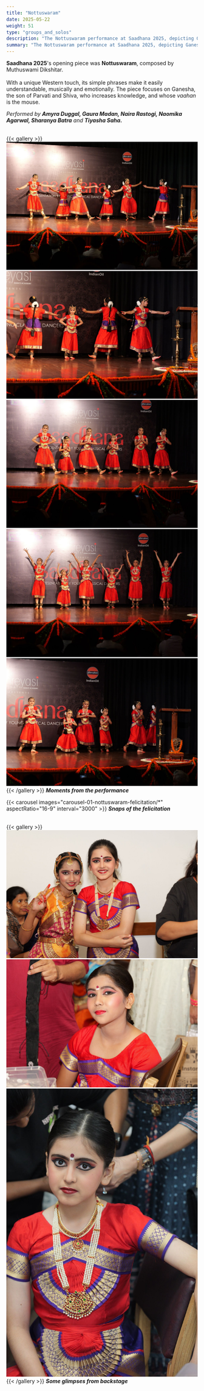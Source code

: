 ```yaml
---
title: "Nottuswaram"
date: 2025-05-22
weight: 51
type: "groups_and_solos"
description: "The Nottuswaram performance at Saadhana 2025, depicting Ganesha, son of Parvati and Shiva, was presented by Amyra, Gaura, Naira, Naomika, Sharanya and Tiyasha, students of the Shreyasi Gopinath Dance Academy."
summary: "The Nottuswaram performance at Saadhana 2025, depicting Ganesha, son of Parvati and Shiva, was presented by Amyra, Gaura, Naira, Naomika, Sharanya and Tiyasha, students of the Shreyasi Gopinath Dance Academy."
---
```

**Saadhana 2025**'s opening piece was **Nottuswaram**, composed by Muthuswami Dikshitar.<br />
<br />
With a unique Western touch, its simple phrases make it easily understandable, musically and emotionally. The piece focuses on Ganesha, the son of Parvati and Shiva, who increases knowledge, and whose _vaahan_ is the mouse.<br />

_Performed by **Amyra Duggal, Gaura Madan, Naira Rastogi, Naomika Agarwal, Sharanya Batra** and **Tiyasha Saha.**_
<br /><br />

{{< gallery >}}
  <img src="gallery-01-nottuswaram-performance/01-P1071697.JPG" class="grid-w50 md:grid-w33 xl:grid-w50" />
  <img src="gallery-01-nottuswaram-performance/01-P1071706.JPG" class="grid-w50 md:grid-w33 xl:grid-w25" />
  <img src="gallery-01-nottuswaram-performance/01-P1071713.JPG" class="grid-w50 md:grid-w33 xl:grid-w25" />
  <img src="gallery-01-nottuswaram-performance/01-P1071727.JPG" class="grid-w50 md:grid-w33 xl:grid-w25" />
  <img src="gallery-01-nottuswaram-performance/01-P1071733.JPG" class="grid-w50 md:grid-w33 xl:grid-w25" />
{{< /gallery >}}
_**Moments from the performance**_

{{< carousel images="carousel-01-nottuswaram-felicitation/*" aspectRatio="16-9" interval="3000" >}}
_**Snaps of the felicitation**_
<br />
<br />

{{< gallery >}}
  <img src="gallery-01-nottuswaram-backstage/01-P1071592.JPG" class="grid-w50 md:grid-w33 xl:grid-w33" />
  <img src="gallery-01-nottuswaram-backstage/01-P1071591.JPG" class="grid-w50 md:grid-w33 xl:grid-w33" />
  <img src="gallery-01-nottuswaram-backstage/01-P1071621.JPG" class="grid-w50 md:grid-w33 xl:grid-w15" />
{{< /gallery >}}
_**Some glimpses from backstage**_

